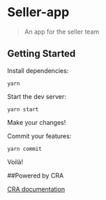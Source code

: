# Seller-app

> An app for the seller team

## Getting Started

Install dependencies:

```shell
yarn
```

Start the dev server:

```shell
yarn start
```

Make your changes!

Commit your features:

```shell
yarn commit
```

Voilà!

##Powered by CRA

[CRA documentation](./docs/CRA.md)
